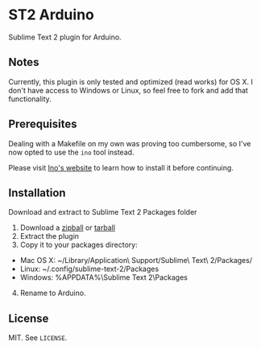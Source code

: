 # ST2 Arduino

Sublime Text 2 plugin for Arduino.

## Notes

Currently, this plugin is only tested and optimized (read works) for OS X. I don't have access to Windows or Linux, so feel free to fork and add that functionality.

## Prerequisites

Dealing with a Makefile on my own was proving too cumbersome, so I've now opted to use the `ino` tool instead.

Please visit [Ino's website](http://inotool.org/) to learn how to install it before continuing.

## Installation

Download and extract to Sublime Text 2 Packages folder

1. Download a [zipball](https://github.com/geetarista/ST2-Arduino/zipball/master) or [tarball](https://github.com/geetarista/ST2-Arduino/tarball/master)
2. Extract the plugin
3. Copy it to your packages directory:
  * Mac OS X: ~/Library/Application\ Support/Sublime\ Text\ 2/Packages/
  * Linux: ~/.config/sublime-text-2/Packages
  * Windows: %APPDATA%\Sublime Text 2\Packages
4. Rename to Arduino.

## License

MIT. See `LICENSE`.
